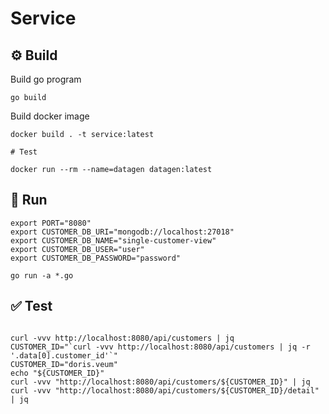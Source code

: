 # Service

## :gear: Build
Build go program
```shell
go build
```

Build docker image
```shell
docker build . -t service:latest

# Test

docker run --rm --name=datagen datagen:latest
```

## :rocket: Run
```shell
export PORT="8080"
export CUSTOMER_DB_URI="mongodb://localhost:27018"
export CUSTOMER_DB_NAME="single-customer-view"
export CUSTOMER_DB_USER="user"
export CUSTOMER_DB_PASSWORD="password"

go run -a *.go
```

## :white_check_mark: Test
```shell

curl -vvv http://localhost:8080/api/customers | jq
CUSTOMER_ID="`curl -vvv http://localhost:8080/api/customers | jq -r '.data[0].customer_id'`"
CUSTOMER_ID="doris.veum"
echo "${CUSTOMER_ID}"
curl -vvv "http://localhost:8080/api/customers/${CUSTOMER_ID}" | jq
curl -vvv "http://localhost:8080/api/customers/${CUSTOMER_ID}/detail" | jq

```
